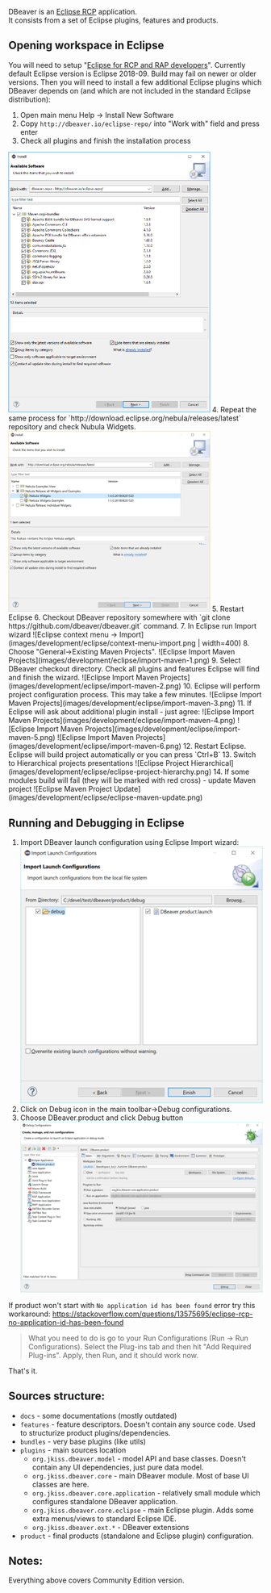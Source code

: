 DBeaver is an [Eclipse RCP](https://wiki.eclipse.org/Rich_Client_Platform) application.  
It consists from a set of Eclipse plugins, features and products.

## Opening workspace in Eclipse

You will need to setup "<a href="https://www.eclipse.org/downloads/packages/release/2018-09/r/eclipse-ide-rcp-and-rap-developers">Eclipse for RCP and RAP developers</a>". Currently default Eclipse version is Eclipse 2018-09. Build may fail on newer or older versions.
Then you will need to install a few additional Eclipse plugins which DBeaver depends on (and which are not included in the standard Eclipse distribution):
1. Open main menu Help -> Install New Software
2. Copy `http://dbeaver.io/eclipse-repo/` into "Work with" field and press enter
3. Check all plugins and finish the installation process
<img src="images/development/eclipse/dbv_repo.png" width="400"/>
4. Repeat the same process for `http://download.eclipse.org/nebula/releases/latest` repository and check Nubula Widgets.
<img src="images/development/eclipse/nebula-repo.png" width="400"/>
5. Restart Eclipse
6. Checkout DBeaver repository somewhere with `git clone https://github.com/dbeaver/dbeaver.git` command.
7. In Eclipse run Import wizard
![Eclipse context menu -> Import](images/development/eclipse/context-menu-import.png | width=400)
8. Choose "General->Existing Maven Projects".  
![Eclipse Import Maven Projects](images/development/eclipse/import-maven-1.png)
9. Select DBeaver checkout directory. Check all plugins and features Eclipse will find and finish the wizard.  
![Eclipse Import Maven Projects](images/development/eclipse/import-maven-2.png)
10. Eclipse will perform project configuration process. This may take a few minutes.
![Eclipse Import Maven Projects](images/development/eclipse/import-maven-3.png)
11. If Eclipse will ask about additional plugin install - just agree:
![Eclipse Import Maven Projects](images/development/eclipse/import-maven-4.png) ![Eclipse Import Maven Projects](images/development/eclipse/import-maven-5.png) ![Eclipse Import Maven Projects](images/development/eclipse/import-maven-6.png)
12. Restart Eclipse. Eclipse will build project automatically or you can press `Ctrl+B`
13. Switch to Hierarchical projects presentations
![Eclipse Project Hierarchical](images/development/eclipse/eclipse-project-hierarchy.png)
14. If some modules build will fail (they will be marked with red cross) - update Maven project
![Eclipse Maven Project Update](images/development/eclipse/eclipse-maven-update.png)

## Running and Debugging in Eclipse

1. Import DBeaver launch configuration using Eclipse Import wizard:
![](images/development/eclipse/import-launch-configuration.png)
2. Click on Debug icon in the main toolbar->Debug configurations.
3. Choose DBeaver.product and click Debug button
![](images/development/eclipse/debug-dialog.png)

If product won't start with `No application id has been found` error try this workaround:
https://stackoverflow.com/questions/13575695/eclipse-rcp-no-application-id-has-been-found  
> What you need to do is go to your Run Configurations (Run -> Run Configurations). Select the Plug-ins tab and then hit "Add Required Plug-ins". Apply, then Run, and it should work now.

That's it.

## Sources structure:
- `docs` - some documentations (mostly outdated)
- `features` - feature descriptors. Doesn't contain any source code. Used to structurize product plugins/dependencies.
- `bundles` - very base plugins (like utils)
- `plugins` - main sources location
  - `org.jkiss.dbeaver.model` - model API and base classes. Doesn't contain any UI dependencies, just pure data model.
  - `org.jkiss.dbeaver.core` - main DBeaver module. Most of base UI classes are here.
  - `org.jkiss.dbeaver.core.application` - relatively small module which configures standalone DBeaver application.
  - `org.jkiss.dbeaver.core.eclipse` - main Eclipse plugin. Adds some extra menus/views to standard Eclipse IDE.
  - `org.jkiss.dbeaver.ext.*` - DBeaver extensions
- `product` - final products (standalone and Eclipse plugin) configuration.

## Notes:
Everything above covers Community Edition version.  
